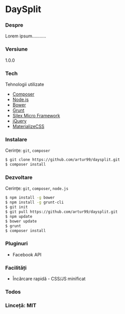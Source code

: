 # DaySplit
### Despre
Lorem ipsum...........

### Versiune
1.0.0

### Tech
Tehnologii utilizate
* [Composer]
* [Node.js]
* [Bower]
* [Grunt]
* [Silex Micro Framework]
* [jQuery]
* [MaterializeCSS]

### Instalare
Cerințe: `git`, `composer`

```sh
$ git clone https://github.com/artur99/daysplit.git
$ composer install
```

### Dezvoltare

Cerințe: `git`, `composer`, `node.js`

```sh
$ npm install -g bower
$ npm install -g grunt-cli
$ git init
$ git pull https://github.com/artur99/daysplit.git
$ npm update
$ bower update
$ grunt
$ composer install
```

### Pluginuri

* Facebook API

### Facilități

* Încărcare rapidă - CSS/JS minificat


### Todos


### Linceță: MIT

   [Composer]: <https://getcomposer.org/>
   [node.js]: <http://nodejs.org>
   [bower]: <http://bower.io/>
   [materializecss]: <http://materializecss.com/>
   [Silex Micro Framework]: <http://silex.sensiolabs.org/>
   [grunt]: <http://gruntjs.com/>

   [Twitter Bootstrap]: <http://twitter.github.com/bootstrap/>
   [keymaster.js]: <https://github.com/madrobby/keymaster>
   [jQuery]: <http://jquery.com>
   [Gulp]: <http://gulpjs.com>
